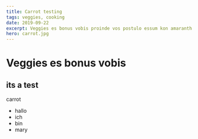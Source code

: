 ```yaml
---
title: Carrot testing
tags: veggies, cooking
date: 2019-09-22
excerpt: Veggies es bonus vobis proinde vos postulo essum kon amaranth tatsoi tomatillo melon azuki bean garlic.
hero: carrot.jpg
---
```


# Veggies es bonus vobis
## its a test

carrot

- hallo
- ich
- bin
- mary
